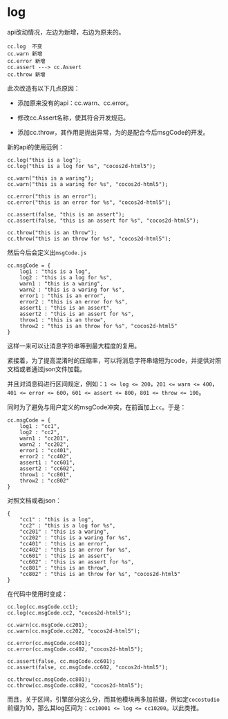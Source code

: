 # log

api改动情况，左边为新增，右边为原来的。

```
cc.log  不变
cc.warn 新增
cc.error 新增
cc.assert ---> cc.Assert
cc.throw 新增
```

此次改造有以下几点原因：

* 添加原来没有的api：cc.warn、cc.error。

* 修改cc.Assert名称，使其符合开发规范。

* 添加cc.throw，其作用是抛出异常，为的是配合今后msgCode的开发。

新的api的使用范例：

```
cc.log("this is a log");
cc.log("this is a log for %s", "cocos2d-html5");

cc.warn("this is a waring");
cc.warn("this is a waring for %s", "cocos2d-html5");

cc.error("this is an error");
cc.error("this is an error for %s", "cocos2d-html5");

cc.assert(false, "this is an assert");
cc.assert(false, "this is an assert for %s", "cocos2d-html5");

cc.throw("this is an throw");
cc.throw("this is an throw for %s", "cocos2d-html5");
```

然后今后会定义出`msgCode.js`

```
cc.msgCode = {
    log1 : "this is a log",
    log2 : "this is a log for %s",
    warn1 : "this is a waring",
    warn2 : "this is a waring for %s",
    error1 : "this is an error",
    error2 : "this is an error for %s",
    assert1 : "this is an assert",
    assert2 : "this is an assert for %s",
    throw1 : "this is an throw",
    throw2 : "this is an throw for %s", "cocos2d-html5"
}
```

这样一来可以让消息字符串等到最大程度的复用。

紧接着，为了提高混淆时的压缩率，可以将消息字符串缩短为code，并提供对照文档或者通过json文件加载。

并且对消息码进行区间规定，例如：`1 <= log <= 200`，`201 <= warn <= 400`，`401 <= error <= 600`，`601 <= assert <= 800`，`801 <= throw <= 100`。

同时为了避免与用户定义的msgCode冲突，在前面加上`cc`。于是：

```
cc.msgCode = {
    log1 : "cc1",
    log2 : "cc2",
    warn1 : "cc201",
    warn2 : "cc202",
    error1 : "cc401",
    error2 : "cc402",
    assert1 : "cc601",
    assert2 : "cc602",
    throw1 : "cc801",
    throw2 : "cc802"
}
```

对照文档或者json：

```
{
    "cc1" : "this is a log",
    "cc2" : "this is a log for %s",
    "cc201" : "this is a waring",
    "cc202" : "this is a waring for %s",
    "cc401" : "this is an error",
    "cc402" : "this is an error for %s",
    "cc601" : "this is an assert",
    "cc602" : "this is an assert for %s",
    "cc801" : "this is an throw",
    "cc802" : "this is an throw for %s", "cocos2d-html5"
}
```

在代码中使用时变成：

```
cc.log(cc.msgCode.cc1);
cc.log(cc.msgCode.cc2, "cocos2d-html5");

cc.warn(cc.msgCode.cc201);
cc.warn(cc.msgCode.cc202, "cocos2d-html5");

cc.error(cc.msgCode.cc401);
cc.error(cc.msgCode.cc402, "cocos2d-html5");

cc.assert(false, cc.msgCode.cc601);
cc.assert(false, cc.msgCode.cc602, "cocos2d-html5");

cc.throw(cc.msgCode.cc801);
cc.throw(cc.msgCode.cc802, "cocos2d-html5");
```

而且，关于区间，引擎部分这么分，而其他模块再多加前缀，例如定`cocostudio`前缀为10，那么其log区间为：`cc10001 <= log <= cc10200`。以此类推。